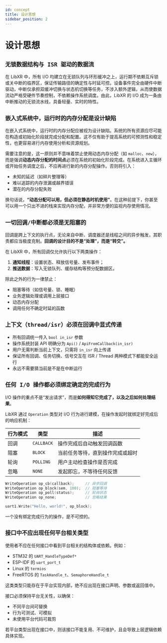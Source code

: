 ```yaml
---
id: concept
title: 设计思想
sidebar_position: 2
---
```


# 设计思想

## `无锁数据结构与 ISR 驱动的数据流`

在 LibXR 中，所有 I/O 均建立在无锁队列与环形缓冲之上，运行期不依赖互斥锁或关中断的临界区，保证传输路径的确定性与时延可控。设备事件完全由硬件中断驱动，中断仅承担双缓冲切换与状态机切换等任务，不涉入额外逻辑，从而使数据流动严格受硬件节奏控制，不依赖操作系统调度。由此，LibXR 的 I/O 成为一条由中断推动的无锁流水线，具备轻量、实时的特性。

## `嵌入式系统中，运行时的内存分配是设计缺陷`

在嵌入式系统中，运行时的内存分配应被视为设计缺陷。系统的所有资源应尽可能在构造或初始化阶段就完成分配和配置。这不仅有助于提高系统的可预测性和稳定性，也更容易进行内存使用分析和资源规划。

需要注意的是，这一原则并不意味着禁止使用动态内存分配（如 `malloc`、`new`），而是强调**动态内存分配的时间点**必须在系统的初始化阶段完成。在系统进入主循环或开始任务调度之后，不应再进行新的内存分配操作。否则将引入：

- 未知的延迟（如碎片整理等）
- 难以追踪的内存泄漏或越界错误
- 潜在的内存分配失败

换句话说，**“动态分配可以用，但必须在静态时机使用”**。在这种前提下，你甚至可以用一个只出不进的栈来实现内存分配，并非常方便的监视内存使用情况。

## `一切回调/中断都必须是无阻塞的`

回调是跨上下文的执行点，无论来自中断、调度器还是线程之间的异步触发，其职责都应当极度克制。**回调的设计目的不是“处理”，而是“转交”。**

在 LibXR 中，所有回调仅允许执行以下两类操作：

1. **通知线程**：设置状态、释放信号量、发布事件；
2. **推送数据**：写入无锁队列、缓存结构等预分配数据区。

除此之外的行为一律禁止：

- 阻塞等待（如信号量、锁、睡眠）  
- 业务逻辑处理或调用上层接口  
- 动态内存分配  
- 调用任何不确定时延的函数

## `上下文（thread/isr）必须在回调中显式传递`

- 所有回调统一传入 `bool in_isr` 参数
- 操作系统封装 API 明确分为 `Api()` / `ApiFromCallback(in_isr)`
- 用户无需判断当前上下文，只需将 `in_isr` 向上传递
- 保证所有回调、任务切换、信号交互在 ISR / Thread 两种模式下都能安全运行
- 永远不需要猜当前是不是在中断运行

## `任何 I/O 操作都必须绑定确定的完成行为`

I/O 操作的重点不是“发出请求”，而是**如何得知它完成了，以及之后如何处理结果**。

LibXR 通过 `Operation` 类型对 I/O 行为进行建模，在操作发起时就绑定好完成后的响应机制：

| 行为模式 | 类型       | 描述                             |
| -------- | ---------- | -------------------------------- |
| 回调     | `CALLBACK` | 操作完成后自动触发回调函数       |
| 阻塞     | `BLOCK`    | 当前任务等待，直到操作完成或超时 |
| 轮询     | `POLLING`  | 用户主动检查操作是否完成         |
| 忽略     | `NONE`     | 发起即忘，不等待任何反馈         |

```cpp
WriteOperation op_cb(callback);     // 异步回调
WriteOperation op_block(sem, 100);  // 阻塞等待
WriteOperation op_poll(status);     // 轮询状态
WriteOperation op_none;             // 忽略结果

uart1.Write("Hello, world!", op_block);
```

一个没有绑定完成行为的操作，是不可控的。

## `接口中不应出现任何平台相关类型`

使用者不应在任何接口中看到平台相关的结构体或依赖。例如：

- STM32 的 `UART_HandleTypeDef*`
- ESP-IDF 的 `uart_port_t`
- Linux 的 `termios`
- FreeRTOS 的 `TaskHandle_t`、`SemaphoreHandle_t`

这类类型只能存在于平台实现内部，绝不应出现在接口声明、参数或返回值中。

接口必须保持平台无关性，以确保：

- 不同平台间可替换
- 行为可测试、可模拟
- 未使用平台代码可裁剪

若平台类型出现在接口中，则该接口不能复用、不可维护，且会导致上层逻辑依赖具体实现。
